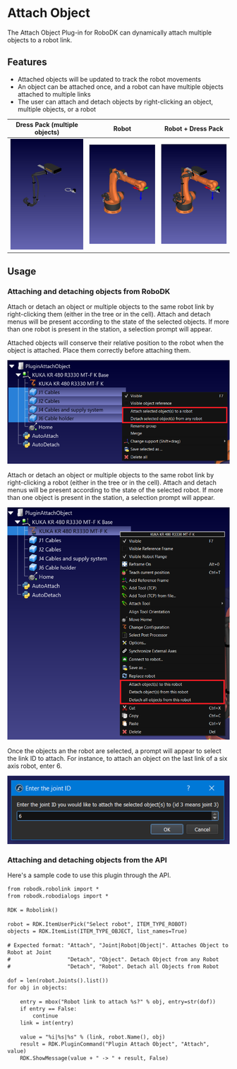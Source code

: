 # Attach Object

The Attach Object Plug-in for RoboDK can dynamically attach multiple objects to a robot link.

## Features

- Attached objects will be updated to track the robot movements
- An object can be attached once, and a robot can have multiple objects attached to multiple links
- The user can attach and detach objects by right-clicking an object, multiple objects, or a robot

| Dress Pack (multiple objects)           | Robot                                   | Robot + Dress Pack                            |
| --------------------------------------- | --------------------------------------- | --------------------------------------------- |
| ![Parts](./doc/parts-view-portrait.png) | ![Robot](./doc/robot-view-portrait.png) | ![Assembly](./doc/assembly-view-portrait.png) |

## Usage

### Attaching and detaching objects from RoboDK

Attach or detach an object or multiple objects to the same robot link by right-clicking them (either in the tree or in the cell). Attach and detach menus will be present according to the state of the selected objects.
If more than one robot is present in the station, a selection prompt will appear.

Attached objects will conserve their relative position to the robot when the object is attached. Place them correctly before attaching them.

![Objects menu](./doc/object-menus.png)

Attach or detach an object or multiple objects to the same robot link by right-clicking a robot (either in the tree or in the cell). Attach and detach menus will be present according to the state of the selected robot.
If more than one object is present in the station, a selection prompt will appear.

![Attaching objects](./doc/robot-menus.png)

Once the objects an the robot are selected, a prompt will appear to select the link ID to attach. For instance, to attach an object on the last link of a six axis robot, enter 6.

![Attaching objects](./doc/joint-entry.png)

### Attaching and detaching objects from the API

Here's a sample code to use this plugin through the API.

```
from robodk.robolink import *
from robodk.robodialogs import *

RDK = Robolink()

robot = RDK.ItemUserPick("Select robot", ITEM_TYPE_ROBOT)
objects = RDK.ItemList(ITEM_TYPE_OBJECT, list_names=True)

# Expected format: "Attach", "Joint|Robot|Object|". Attaches Object to Robot at Joint
#                  "Detach", "Object". Detach Object from any Robot
#                  "Detach", "Robot". Detach all Objects from Robot

dof = len(robot.Joints().list())
for obj in objects:

    entry = mbox("Robot link to attach %s?" % obj, entry=str(dof))
    if entry == False:
        continue
    link = int(entry)

    value = "%i|%s|%s" % (link, robot.Name(), obj)
    result = RDK.PluginCommand("Plugin Attach Object", "Attach", value)
    RDK.ShowMessage(value + " -> " + result, False)
```

